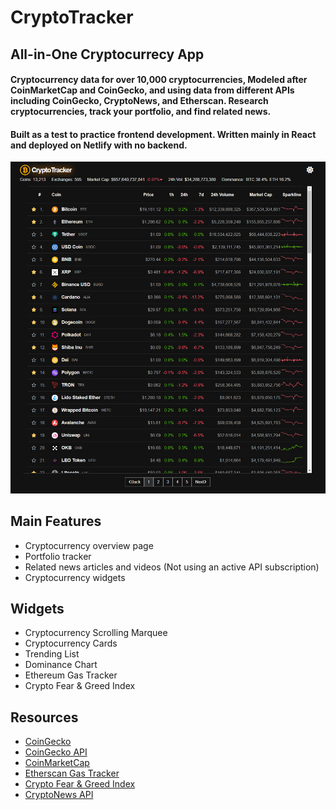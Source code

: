 # CryptoTracker
## All-in-One Cryptocurrecy App
#### Cryptocurrency data for over 10,000 cryptocurrencies, Modeled after CoinMarketCap and CoinGecko, and using data from different APIs including CoinGecko, CryptoNews, and Etherscan. Research cryptocurrencies, track your portfolio, and find related news.
#### Built as a test to practice frontend development. Written mainly in React and deployed on Netlify with no backend.

![Example image](./src/assets/example.png)

## Main Features
- Cryptocurrency overview page
- Portfolio tracker
- Related news articles and videos (Not using an active API subscription)
- Cryptocurrency widgets

## Widgets
- Cryptocurrency Scrolling Marquee
- Cryptocurrency Cards
- Trending List
- Dominance Chart
- Ethereum Gas Tracker
- Crypto Fear & Greed Index

## Resources
- [CoinGecko](https://www.coingecko.com/)
- [CoinGecko API](https://www.coingecko.com/api/documentations/v3)
- [CoinMarketCap](https://coinmarketcap.com/)
- [Etherscan Gas Tracker](https://docs.etherscan.io/api-endpoints/gas-tracker)
- [Crypto Fear & Greed Index](https://alternative.me/crypto/fear-and-greed-index/)
- [CryptoNews API](https://cryptonews-api.com/)
